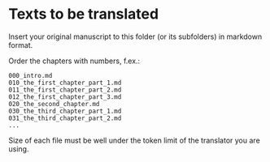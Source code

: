 # Texts to be translated

Insert your original manuscript to this folder (or its subfolders) in markdown format.

Order the chapters with numbers, f.ex.:

```text
000_intro.md
010_the_first_chapter_part_1.md
011_the_first_chapter_part_2.md
012_the_first_chapter_part_3.md
020_the_second_chapter.md
030_the_third_chapter_part_1.md
031_the_third_chapter_part_2.md
...
```

Size of each file must be well under the token limit of the translator you are using.
